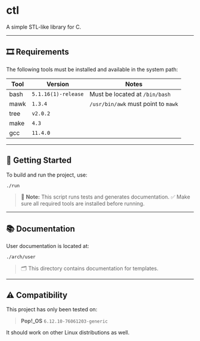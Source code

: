 # ctl

A simple STL-like library for C.

---

## 🎞️ Requirements

The following tools must be installed and available in the system path:

| Tool | Version             | Notes                               |
| ---- | ------------------- | ----------------------------------- |
| bash | `5.1.16(1)-release` | Must be located at `/bin/bash`      |
| mawk | `1.3.4`             | `/usr/bin/awk` must point to `mawk` |
| tree | `v2.0.2`            |                                     |
| make | `4.3`               |                                     |
| gcc  | `11.4.0`            |                                     |

---

## 🚀 Getting Started

To build and run the project, use:

```bash
./run
```

> 🔧 **Note:** This script runs tests and generates documentation.
> ✅ Make sure all required tools are installed before running.

---

## 📚 Documentation

User documentation is located at:

```
./arch/user
```

> 🗂️ This directory contains documentation for templates.

---

## ⚠️ Compatibility

This project has only been tested on:

> **Pop!\_OS** `6.12.10-76061203-generic`

It should work on other Linux distributions as well.
